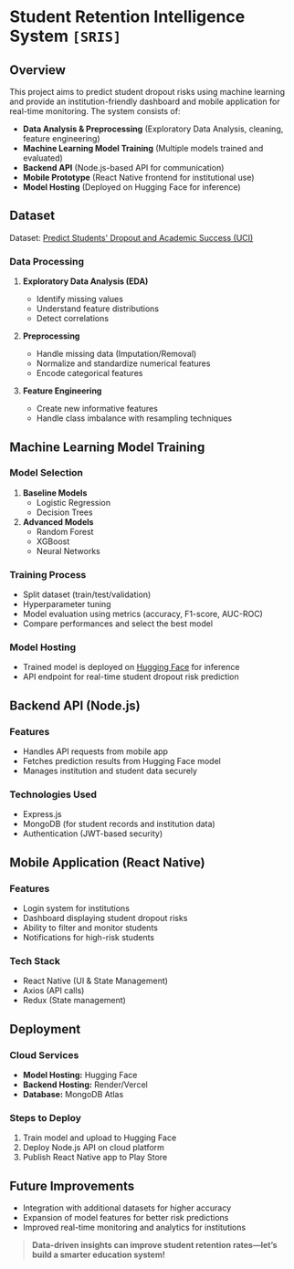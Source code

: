 # Student Retention Intelligence System `[SRIS]`

## Overview
This project aims to predict student dropout risks using machine learning and provide an institution-friendly dashboard and mobile application for real-time monitoring. The system consists of:

- **Data Analysis & Preprocessing** (Exploratory Data Analysis, cleaning, feature engineering)
- **Machine Learning Model Training** (Multiple models trained and evaluated)
- **Backend API** (Node.js-based API for communication)
- **Mobile Prototype** (React Native frontend for institutional use)
- **Model Hosting** (Deployed on Hugging Face for inference)

## Dataset
Dataset: [Predict Students' Dropout and Academic Success (UCI)](https://archive.ics.uci.edu/dataset/697/predict+students+dropout+and+academic+success)

### Data Processing
1. **Exploratory Data Analysis (EDA)**
   - Identify missing values
   - Understand feature distributions
   - Detect correlations

2. **Preprocessing**
   - Handle missing data (Imputation/Removal)
   - Normalize and standardize numerical features
   - Encode categorical features

3. **Feature Engineering**
   - Create new informative features
   - Handle class imbalance with resampling techniques

## Machine Learning Model Training
### Model Selection
1. **Baseline Models**
   - Logistic Regression
   - Decision Trees
2. **Advanced Models**
   - Random Forest
   - XGBoost
   - Neural Networks

### Training Process
- Split dataset (train/test/validation)
- Hyperparameter tuning
- Model evaluation using metrics (accuracy, F1-score, AUC-ROC)
- Compare performances and select the best model

### Model Hosting
- Trained model is deployed on [Hugging Face](https://huggingface.co/) for inference
- API endpoint for real-time student dropout risk prediction

## Backend API (Node.js)
### Features
- Handles API requests from mobile app
- Fetches prediction results from Hugging Face model
- Manages institution and student data securely

### Technologies Used
- Express.js
- MongoDB (for student records and institution data)
- Authentication (JWT-based security)

## Mobile Application (React Native)
### Features
- Login system for institutions
- Dashboard displaying student dropout risks
- Ability to filter and monitor students
- Notifications for high-risk students

### Tech Stack
- React Native (UI & State Management)
- Axios (API calls)
- Redux (State management)

## Deployment
### Cloud Services
- **Model Hosting:** Hugging Face
- **Backend Hosting:** Render/Vercel
- **Database:** MongoDB Atlas

### Steps to Deploy
1. Train model and upload to Hugging Face
2. Deploy Node.js API on cloud platform
3. Publish React Native app to Play Store

## Future Improvements
- Integration with additional datasets for higher accuracy
- Expansion of model features for better risk predictions
- Improved real-time monitoring and analytics for institutions

> **Data-driven insights can improve student retention rates—let’s build a smarter education system!**
